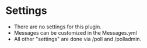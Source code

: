 # Settings
* There are no settings for this plugin.
* Messages can be customized in the Messages.yml
* All other "settings" are done via /poll and /polladmin.